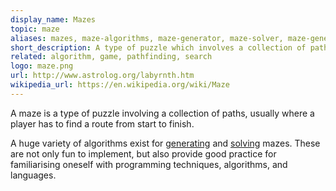 ```yaml
---
display_name: Mazes
topic: maze
aliases: mazes, maze-algorithms, maze-generator, maze-solver, maze-generation, maze-generation-algorithms, maze-solving-algorithms, maze-creation, maze-solving
short_description: A type of puzzle which involves a collection of paths
related: algorithm, game, pathfinding, search
logo: maze.png
url: http://www.astrolog.org/labyrnth.htm
wikipedia_url: https://en.wikipedia.org/wiki/Maze
---
```

A maze is a type of puzzle involving a collection of paths, usually where a player has to find a route from start to finish.

A huge variety of algorithms exist for [generating](https://en.wikipedia.org/wiki/Maze_generation_algorithm) and [solving](https://en.wikipedia.org/wiki/Pathfinding) mazes. These are not only fun to implement, but also provide good practice for familiarising oneself with programming techniques, algorithms, and languages. 
